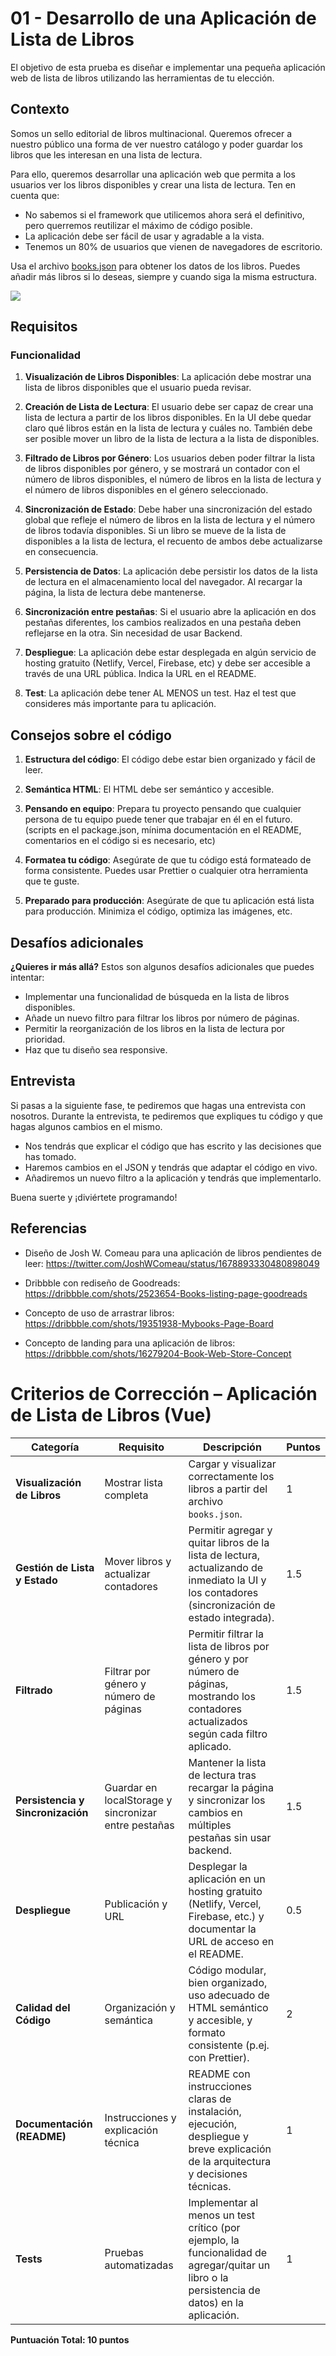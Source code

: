 # 01 - Desarrollo de una Aplicación de Lista de Libros

El objetivo de esta prueba es diseñar e implementar una pequeña aplicación web de lista de libros utilizando las herramientas de tu elección.

## Contexto

Somos un sello editorial de libros multinacional. Queremos ofrecer a nuestro público una forma de ver nuestro catálogo y poder guardar los libros que les interesan en una lista de lectura.

Para ello, queremos desarrollar una aplicación web que permita a los usuarios ver los libros disponibles y crear una lista de lectura. Ten en cuenta que:

- No sabemos si el framework que utilicemos ahora será el definitivo, pero querremos reutilizar el máximo de código posible.
- La aplicación debe ser fácil de usar y agradable a la vista.
- Tenemos un 80% de usuarios que vienen de navegadores de escritorio.

Usa el archivo [books.json](./books.json) para obtener los datos de los libros. Puedes añadir más libros si lo deseas, siempre y cuando siga la misma estructura.

![](./images/listalectura.jpg)

## Requisitos

### Funcionalidad

1. **Visualización de Libros Disponibles**: La aplicación debe mostrar una lista de libros disponibles que el usuario pueda revisar.

2. **Creación de Lista de Lectura**: El usuario debe ser capaz de crear una lista de lectura a partir de los libros disponibles. En la UI debe quedar claro qué libros están en la lista de lectura y cuáles no. También debe ser posible mover un libro de la lista de lectura a la lista de disponibles.

3. **Filtrado de Libros por Género**: Los usuarios deben poder filtrar la lista de libros disponibles por género, y se mostrará un contador con el número de libros disponibles, el número de libros en la lista de lectura y el número de libros disponibles en el género seleccionado.

4. **Sincronización de Estado**: Debe haber una sincronización del estado global que refleje el número de libros en la lista de lectura y el número de libros todavía disponibles. Si un libro se mueve de la lista de disponibles a la lista de lectura, el recuento de ambos debe actualizarse en consecuencia.

5. **Persistencia de Datos**: La aplicación debe persistir los datos de la lista de lectura en el almacenamiento local del navegador. Al recargar la página, la lista de lectura debe mantenerse.

6. **Sincronización entre pestañas**: Si el usuario abre la aplicación en dos pestañas diferentes, los cambios realizados en una pestaña deben reflejarse en la otra. Sin necesidad de usar Backend.

7. **Despliegue**: La aplicación debe estar desplegada en algún servicio de hosting gratuito (Netlify, Vercel, Firebase, etc) y debe ser accesible a través de una URL pública. Indica la URL en el README.

8. **Test**: La aplicación debe tener AL MENOS un test. Haz el test que consideres más importante para tu aplicación.

## Consejos sobre el código

1. **Estructura del código**: El código debe estar bien organizado y fácil de leer.

2. **Semántica HTML**: El HTML debe ser semántico y accesible.

3. **Pensando en equipo**: Prepara tu proyecto pensando que cualquier persona de tu equipo puede tener que trabajar en él en el futuro. (scripts en el package.json, mínima documentación en el README, comentarios en el código si es necesario, etc)

4. **Formatea tu código**: Asegúrate de que tu código está formateado de forma consistente. Puedes usar Prettier o cualquier otra herramienta que te guste.

5. **Preparado para producción**: Asegúrate de que tu aplicación está lista para producción. Minimiza el código, optimiza las imágenes, etc.

## Desafíos adicionales

**¿Quieres ir más allá?** Estos son algunos desafíos adicionales que puedes intentar:

- Implementar una funcionalidad de búsqueda en la lista de libros disponibles.
- Añade un nuevo filtro para filtrar los libros por número de páginas.
- Permitir la reorganización de los libros en la lista de lectura por prioridad.
- Haz que tu diseño sea responsive.

## Entrevista

Si pasas a la siguiente fase, te pediremos que hagas una entrevista con nosotros. Durante la entrevista, te pediremos que expliques tu código y que hagas algunos cambios en el mismo.

- Nos tendrás que explicar el código que has escrito y las decisiones que has tomado.
- Haremos cambios en el JSON y tendrás que adaptar el código en vivo.
- Añadiremos un nuevo filtro a la aplicación y tendrás que implementarlo.

Buena suerte y ¡diviértete programando!

## Referencias

- Diseño de Josh W. Comeau para una aplicación de libros pendientes de leer: https://twitter.com/JoshWComeau/status/1678893330480898049

- Dribbble con rediseño de Goodreads: https://dribbble.com/shots/2523654-Books-listing-page-goodreads

- Concepto de uso de arrastrar libros: https://dribbble.com/shots/19351938-Mybooks-Page-Board

- Concepto de landing para una aplicación de libros: https://dribbble.com/shots/16279204-Book-Web-Store-Concept


# Criterios de Corrección – Aplicación de Lista de Libros (Vue)

| **Categoría**                 | **Requisito**                                         | **Descripción**                                                                                                                                       | **Puntos** |
|-------------------------------|-------------------------------------------------------|-------------------------------------------------------------------------------------------------------------------------------------------------------|------------|
| **Visualización de Libros**   | Mostrar lista completa                                | Cargar y visualizar correctamente los libros a partir del archivo `books.json`.                                                                        | 1          |
| **Gestión de Lista y Estado** | Mover libros y actualizar contadores                  | Permitir agregar y quitar libros de la lista de lectura, actualizando de inmediato la UI y los contadores (sincronización de estado integrada).       | 1.5        |
| **Filtrado**                  | Filtrar por género y número de páginas                | Permitir filtrar la lista de libros por género y por número de páginas, mostrando los contadores actualizados según cada filtro aplicado.             | 1.5        |
| **Persistencia y Sincronización** | Guardar en localStorage y sincronizar entre pestañas  | Mantener la lista de lectura tras recargar la página y sincronizar los cambios en múltiples pestañas sin usar backend.                                   | 1.5          |
| **Despliegue**                | Publicación y URL                                     | Desplegar la aplicación en un hosting gratuito (Netlify, Vercel, Firebase, etc.) y documentar la URL de acceso en el README.                             | 0.5        |
| **Calidad del Código**        | Organización y semántica                              | Código modular, bien organizado, uso adecuado de HTML semántico y accesible, y formato consistente (p.ej. con Prettier).                                | 2          |
| **Documentación (README)**    | Instrucciones y explicación técnica                   | README con instrucciones claras de instalación, ejecución, despliegue y breve explicación de la arquitectura y decisiones técnicas.                 | 1        |
| **Tests**                     | Pruebas automatizadas                                 | Implementar al menos un test crítico (por ejemplo, la funcionalidad de agregar/quitar un libro o la persistencia de datos) en la aplicación.         | 1          |

**Puntuación Total: 10 puntos**
